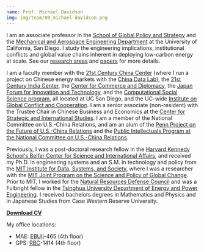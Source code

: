 ```yaml
---
name: Prof. Michael Davidson
img: img/team/00_michael-davidson.png
---
```


I am an associate professor in the [School of Global Policy and Strategy](http://gps.ucsd.edu/) and the [Mechanical and Aerospace Engineering Department](http://maeweb.ucsd.edu/) at the University of California, San Diego. I study the engineering implications, institutional conflicts and global value chains inherent in deploying low-carbon energy at scale. See our [research areas](research/) and [papers](publications/) for more details.

I am a faculty member with the [21st Century China Center][21ccc] (where I run a project on Chinese energy markets with the [China Data Lab][cdl]), the [21st Century India Center][21cic], the [Center for Commerce and Diplomacy][ccd],  the [Japan Forum for Innovation and Technology][jfit], and the [Computational Social Science program][css], all located at UC San Diego, and the UC-wide [Institute on Global Conflict and Cooperation][igcc]. I am a senior associate (non-resident) with the Trustee Chair in Chinese Business and Economics at the [Center for Strategic and International Studies][csis]. I am a member of the National Committee on U.S.-China Relations, and am an alum of the [Penn Project on the Future of U.S.-China Relations][penn] and the [Public Intellectuals Program at the National Committee on U.S.-China Relations][ncuscrpip].

Previously, I was a post-doctoral research fellow in the [Harvard Kennedy School's Belfer Center for Science and International Affairs][belfer], and received my Ph.D. in engineering systems and an S.M. in technology and policy from the [MIT Institute for Data, Systems, and Society][idss], where I was a researcher with the [MIT Joint Program on the Science and Policy of Global Change](http://globalchange.mit.edu). Prior to MIT, I worked for the [Natural Resources Defense Council](https://www.nrdc.org/) and was a Fulbright fellow in the [Tsinghua University Department of Energy and Power Engineering](http://www.te.tsinghua.edu.cn/publish/teen/index.html). I received bachelors degrees in Mathematics and Physics and in Japanese Studies from Case Western Reserve University.

[**Download CV**](https://drive.google.com/file/d/1K7R3tf54fY_FYJubj97W3yP5Oazb3Fci/view?usp=sharing)

My office locations:
- MAE: [EBUII][ebuii]-465 (4th floor)
- GPS: [RBC][rbc]-1414 (4th floor)


[21ccc]: https://china.ucsd.edu/
[21cic]: https://india.ucsd.edu/
[belfer]: https://www.belfercenter.org/
[cdl]: https://chinadatalab.ucsd.edu/projects/
[ccd]: https://ccd.ucsd.edu/
[csis]: https://www.csis.org/
[css]: https://css.ucsd.edu/index.html
[ebuii]: https://maps.ucsd.edu/map/?id=1005#!m/246302
[enrp]: https://www.belfercenter.org/program/environment-and-natural-resources
[jfit]: https://jfit.ucsd.edu/
[idss]: https://idss.mit.edu/
[igcc]: https://ucigcc.org/
[ncuscr]: https://www.ncuscr.org/
[ncuscrpip]: https://www.ncuscr.org/program/public-intellectuals-program
[penn]: https://web.sas.upenn.edu/future-of-us-china-relations/
[rbc]: https://maps.ucsd.edu/map/?id=1005#!m/237146
